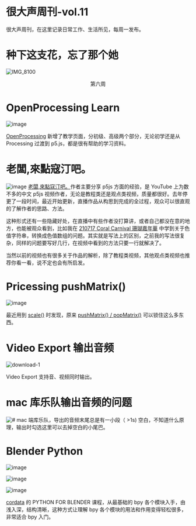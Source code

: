 # 很大声周刊-vol.11
很大声周刊，在这里记录日常工作、生活所见，每周一发布。

# 种下这支花，忘了那个她
![IMG_8100](https://user-images.githubusercontent.com/20842136/126028350-10bf6150-4a74-43d2-a235-1c6b9527d9f6.jpeg)
<p align="center">第六周</p>

# OpenProcessing Learn
![image](https://user-images.githubusercontent.com/20842136/126026457-47732668-01f2-41f7-9cf6-ae9738fcb757.png)

[OpenProcessing](https://openprocessing.org/learn/) 新增了教学页面，分初级、高级两个部分，无论初学还是从 Processing 过渡到 p5.js，都是很有帮助的学习资料。

# 老闆,來點寇汀吧。
![image](https://user-images.githubusercontent.com/20842136/126068397-bdccc897-3838-4afb-846b-dd577b9de830.png)
[老闆,來點寇汀吧。](https://www.youtube.com/channel/UCHX_XMhPrtvOmgGOnA2eTmA/videos)作者主要分享 p5js 方面的经验，是 YouTube 上为数不多的中文 p5js 视频作者，无论是教程类还是观点类视频，质量都很好。去年停更了一段时间，最近开始更新，直播作品从构思到完成的全过程，观众可以很直观的了解作者的思路、方法。

这种形式还有一些隐藏好处，在直播中有些作者没打算讲，或者自己都没在意的地方，也能被观众看到，比如我在 [210717 Coral Carnival 珊瑚嘉年華](https://www.youtube.com/watch?v=0moRpEbFQWk&t=2187s) 中学到关于色值字符串，转换成色值数组的问题。其实就是写法上的区别，之前我的写法很复杂，同样的问题要写好几行，在视频中看到的方法只要一行就解决了。

当然以前的视频也有很多关于作品的解析，除了教程类视频，其他观点类视频也推荐你看一看，说不定也会有所启发。

# Pricessing pushMatrix()
![image](https://user-images.githubusercontent.com/20842136/126070074-0ad54bbd-d32e-45b6-b6f8-2b985719b632.png)

最近用到 [scale()](https://processing.org/reference/scale_.html) 时发现，原来 [pushMatrix() / popMatrix()](https://processing.org/reference/pushMatrix_.html) 可以锁住这么多东西。

# Video Export 输出音频
![download-1](https://user-images.githubusercontent.com/20842136/126026538-f265bd79-2393-4172-bcc4-44c2fee8869b.jpg)

Video Export 支持音、视频同时输出。

# mac 库乐队输出音频的问题
![# ](https://user-images.githubusercontent.com/20842136/126026586-457c43e0-4da3-4149-9bc8-f0e2fe744f0f.jpg)
mac 端库乐队，导出的音频末尾总是有一小段（ >1s) 空白，不知道什么原理，输出时勾选这里可以去掉空白的小尾巴。

# Blender Python
![image](https://user-images.githubusercontent.com/20842136/126026819-996aed37-3863-4820-8c12-1f056b4cced6.png)

![image](https://user-images.githubusercontent.com/20842136/126026900-4f978e07-9d53-44ce-9409-f39407da62ba.png)

![image](https://user-images.githubusercontent.com/20842136/126029163-22f6617b-9bec-4639-858c-d5f3e39f7596.png)

[cordata](https://www.youtube.com/channel/UCxf8Skg_v09nrDmJGXEuGDQ/videos) 的 PYTHON FOR BLENDER 课程，从最基础的 bpy 各个模块入手，由浅入深，结构清晰，这种方式让理解 bpy 各个模块的用法和作用变得轻松很多，非常适合 bpy 入门。



